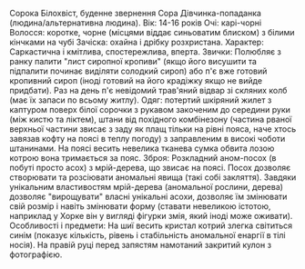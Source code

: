 Сорока Білохвіст, буденне звернення Сора
Дівчинка-попаданка (людина/альтернативна людина).
Вік: 14-16 років
Очі: карі-чорні
Волосся: коротке, чорне (місцями віддає синьоватим блиском) з білими кінчками на чубі Зачіска: охайна і дрібку розхристана.
Характер: Саркастична і кмітлива, спостережлива, вперта.
Звички: Полюбляє з ранку палити "лист сиропної кропиви" (якщо його висушити та підпалити починає виділяти солодкий сироп) або п'є вже готовий кропивний сироп (іноді готовий на його крадіжку якщо не вийде придбати).
Раз на день п'є невідомий трав'яний відвар зі скляних колб (має їх запаси по всьому житлу).
Одяг: потертий шкіряний жилет з каптуром поверх білої сорочки з рукавом закоченим до середини руки (між кистю та ліктем), штани від похідного комбінезону (частина рваної верхньої частини звисає з заду як плащ тільки на рівні пояса, наче хтось завязав кофту на поясі в теплу погоду) з заправленим в високі чоботи штанинами. На поясі весить невелика тканева сумка обвита лозою котрою вона тримається за пояс.
Зброя: Розкладний аном-посох (в побуті просто асох) з мрій-дерева, що звисає на поясі. Посох дозволяє створювати та розсіювати аномальні явища (такі собі закляття). Завдяки унікальним властивостям мрій-дерева (аномальної рослини, дерева) дозволяє "вирощувати" власні унікальні асохи, дозволяє їм змінювати свій розмір і навіть змінювати форму (ставати невеликою істотою, наприклад у Хорке він у вигляді фігурки змія, який іноді може оживати).
Особливості і предмети: На шиї весить кристал котрий злегка світиться синім (показує кількість, рівень і стабільність аномальної енаргії в тілі носія). На правій руці перед запястям намотаний закритий кулон з фотографією.